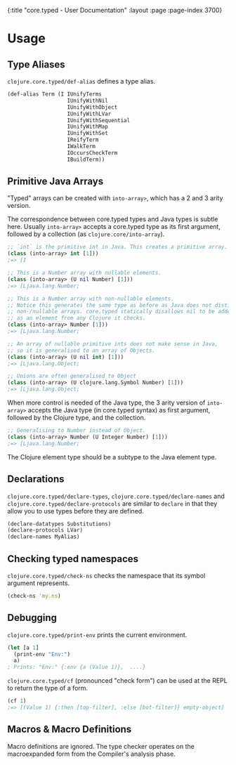 {:title "core.typed - User Documentation"
 :layout :page :page-index 3700}

# Usage

## Type Aliases

`clojure.core.typed/def-alias` defines a type alias.

```clojure
(def-alias Term (I IUnifyTerms
                   IUnifyWithNil
                   IUnifyWithObject
                   IUnifyWithLVar
                   IUnifyWithSequential
                   IUnifyWithMap
                   IUnifyWithSet
                   IReifyTerm
                   IWalkTerm
                   IOccursCheckTerm
                   IBuildTerm))
```

## Primitive Java Arrays

"Typed" arrays can be created with `into-array>`, which has a 2 and 3 arity version.

The correspondence between core.typed types and Java types is subtle here. Usually
`into-array>` accepts a core.typed type as its first argument, followed by a collection (as `clojure.core/into-array`).

```clojure
;; `int` is the primitive int in Java. This creates a primitive array.
(class (into-array> int [1]))
;=> [I

;; This is a Number array with nullable elements.
(class (into-array> (U nil Number) [1]))
;=> [Ljava.lang.Number;

;; This is a Number array with non-nullable elements.
;; Notice this generates the same type as before as Java does not distinguish
;; non-/nullable arrays. core.typed statically disallows nil to be added
;; as an element from any Clojure it checks.
(class (into-array> Number [1]))
;=> [Ljava.lang.Number;

;; An array of nullable primitive ints does not make sense in Java,
;; so it is generalised to an array of Objects.
(class (into-array> (U nil int) [1]))
;=> [Ljava.lang.Object;

;; Unions are often generalised to Object
(class (into-array> (U clojure.lang.Symbol Number) [1]))
;=> [Ljava.lang.Object;
```

When more control is needed of the Java type, the 3 arity version of `into-array>` accepts
the Java type (in core.typed syntax) as first argument, followed by the Clojure type, and the collection.

```clojure
;; Generalising to Number instead of Object.
(class (into-array> Number (U Integer Number) [1]))
;=> [Ljava.lang.Number;
```

The Clojure element type should be a subtype to the Java element type.

## Declarations

`clojure.core.typed/declare-types`, `clojure.core.typed/declare-names` and `clojure.core.typed/declare-protocols` are similar
to `declare` in that they allow you to use types before they are defined.

```clojure
(declare-datatypes Substitutions)
(declare-protocols LVar)
(declare-names MyAlias)
```

## Checking typed namespaces

`clojure.core.typed/check-ns` checks the namespace that its symbol argument represents.

```clojure
(check-ns 'my.ns)
```

## Debugging

`clojure.core.typed/print-env` prints the current environment.

```clojure
(let [a 1]
  (print-env "Env:")
  a)
; Prints: "Env:" {:env {a (Value 1)},  ....}
```

`clojure.core.typed/cf` (pronounced "check form") can be used at the REPL to return the type of a form.

```clojure
(cf 1)
;=> [(Value 1) {:then [top-filter], :else [bot-filter]} empty-object]
```

## Macros & Macro Definitions

Macro definitions are ignored. The type checker operates on the macroexpanded form from
the Compiler's analysis phase.
